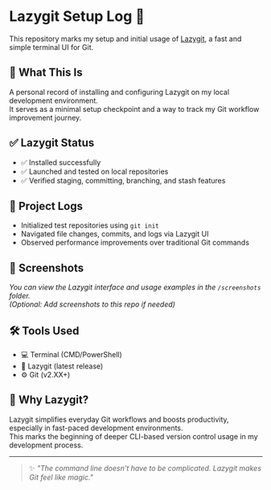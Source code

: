 # Lazygit Setup Log 🧩

This repository marks my setup and initial usage of [Lazygit](https://github.com/jesseduffield/lazygit), a fast and simple terminal UI for Git.

## 📌 What This Is

A personal record of installing and configuring Lazygit on my local development environment.  
It serves as a minimal setup checkpoint and a way to track my Git workflow improvement journey.

## ✅ Lazygit Status

- ✅ Installed successfully
- ✅ Launched and tested on local repositories
- ✅ Verified staging, committing, branching, and stash features

## 📂 Project Logs

- Initialized test repositories using `git init`
- Navigated file changes, commits, and logs via Lazygit UI
- Observed performance improvements over traditional Git commands

## 📸 Screenshots

*You can view the Lazygit interface and usage examples in the `/screenshots` folder.*  
_(Optional: Add screenshots to this repo if needed)_

## 🛠️ Tools Used

- 💻 Terminal (CMD/PowerShell)
- 🧪 Lazygit (latest release)
- ⚙️ Git (v2.XX+)

## 💬 Why Lazygit?

Lazygit simplifies everyday Git workflows and boosts productivity, especially in fast-paced development environments.  
This marks the beginning of deeper CLI-based version control usage in my development process.

---

> ✨ *"The command line doesn't have to be complicated. Lazygit makes Git feel like magic."*
